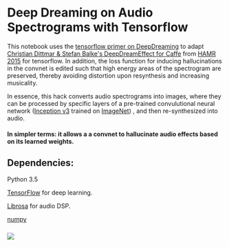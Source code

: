 # Deep Dreaming on Audio Spectrograms with Tensorflow

This notebook uses the [tensorflow primer on DeepDreaming](https://github.com/tensorflow/tensorflow/blob/master/tensorflow/examples/tutorials/deepdream/deepdream.ipynb) to adapt [Christian Dittmar & Stefan Balke's DeepDreamEffect for Caffe](http://labrosa.ee.columbia.edu/hamr_ismir2015/proceedings/doku.php?id=deepdreameffect) from [HAMR 2015](http://labrosa.ee.columbia.edu/hamr_ismir2015/) for tensorflow. In addition, the loss function for inducing hallucinations in the convnet is edited such that high energy areas of the spectrogram are preserved, thereby avoiding distortion upon resynthesis and increasing musicality.

In essence, this hack converts audio spectrograms into images, where they can be processed by specific layers of a pre-trained convulutional neural network ([Inception v3](https://arxiv.org/abs/1512.00567) trained on [ImageNet](https://arxiv.org/abs/1512.00567)) , and then re-synthesized into audio. 

#### In simpler terms: it allows a a convnet to hallucinate audio effects based on its learned weights.

## Dependencies:
Python 3.5

[TensorFlow](https://github.com/tensorflow) for deep learning.

[Librosa](https://github.com/librosa) for audio DSP.

[numpy](http://www.numpy.org)

### 

![](https://github.com/markostam/audio-deepdream-tf/blob/master/images/thugger_dd.jpg?raw=true "")
